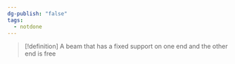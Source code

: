 ```yaml
---
dg-publish: "false"
tags:
  - notdone
---
```

>[!definition]
>A beam that has a fixed support on one end and the other end is free